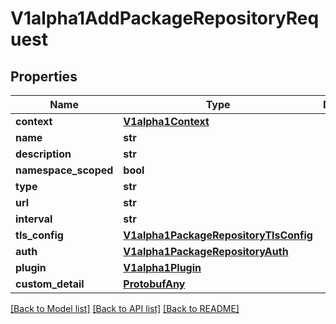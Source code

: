 # V1alpha1AddPackageRepositoryRequest

## Properties
Name | Type | Description | Notes
------------ | ------------- | ------------- | -------------
**context** | [**V1alpha1Context**](V1alpha1Context.md) |  | [optional] 
**name** | **str** |  | [optional] 
**description** | **str** |  | [optional] 
**namespace_scoped** | **bool** |  | [optional] 
**type** | **str** |  | [optional] 
**url** | **str** |  | [optional] 
**interval** | **str** |  | [optional] 
**tls_config** | [**V1alpha1PackageRepositoryTlsConfig**](V1alpha1PackageRepositoryTlsConfig.md) |  | [optional] 
**auth** | [**V1alpha1PackageRepositoryAuth**](V1alpha1PackageRepositoryAuth.md) |  | [optional] 
**plugin** | [**V1alpha1Plugin**](V1alpha1Plugin.md) |  | [optional] 
**custom_detail** | [**ProtobufAny**](ProtobufAny.md) |  | [optional] 

[[Back to Model list]](../README.md#documentation-for-models) [[Back to API list]](../README.md#documentation-for-api-endpoints) [[Back to README]](../README.md)

